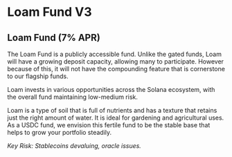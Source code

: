 # Loam Fund V3

## Loam Fund (7% APR)

The Loam Fund is a publicly accessible fund. Unlike the gated funds, Loam will have a growing deposit capacity, allowing many to participate. However because of this, it will not have the compounding feature that is cornerstone to our flagship funds.

Loam invests in various opportunities across the Solana ecosystem, with the overall fund maintaining low-medium risk.

Loam is a type of soil that is full of nutrients and has a texture that retains just the right amount of water. It is ideal for gardening and agricultural uses. As a USDC fund, we envision this fertile fund to be the stable base that helps to grow your portfolio steadily.

_Key Risk: Stablecoins devaluing, oracle issues._
